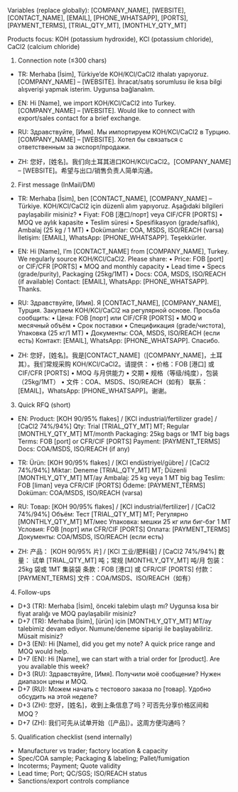 Variables (replace globally): [COMPANY_NAME], [WEBSITE], [CONTACT_NAME], [EMAIL], [PHONE_WHATSAPP], [PORTS], [PAYMENT_TERMS], [TRIAL_QTY_MT], [MONTHLY_QTY_MT]

Products focus: KOH (potassium hydroxide), KCl (potassium chloride), CaCl2 (calcium chloride)

1) Connection note (≤300 chars)
- TR:
Merhaba [İsim], Türkiye’de KOH/KCl/CaCl2 ithalatı yapıyoruz. [COMPANY_NAME] – [WEBSITE]. İhracat/satış sorumlusu ile kısa bilgi alışverişi yapmak isterim. Uygunsa bağlanalım.

- EN:
Hi [Name], we import KOH/KCl/CaCl2 into Turkey. [COMPANY_NAME] – [WEBSITE]. Would like to connect with export/sales contact for a brief exchange.

- RU:
Здравствуйте, [Имя]. Мы импортируем KOH/KCl/CaCl2 в Турцию. [COMPANY_NAME] – [WEBSITE]. Хотел бы связаться с ответственным за экспорт/продажи.

- ZH:
您好，[姓名]。我们向土耳其进口KOH/KCl/CaCl2。[COMPANY_NAME] – [WEBSITE]。希望与出口/销售负责人简单沟通。

2) First message (InMail/DM)
- TR:
Merhaba [İsim], ben [CONTACT_NAME], [COMPANY_NAME] – Türkiye. KOH/KCl/CaCl2 için düzenli alım yapıyoruz. Aşağıdaki bilgileri paylaşabilir misiniz?
• Fiyat: FOB [港口/порт] veya CIF/CFR [PORTS]
• MOQ ve aylık kapasite
• Teslim süresi
• Spesifikasyon (grade/saflık), Ambalaj (25 kg / 1 MT)
• Dokümanlar: COA, MSDS, ISO/REACH (varsa)
İletişim: [EMAIL], WhatsApp: [PHONE_WHATSAPP]. Teşekkürler.

- EN:
Hi [Name], I’m [CONTACT_NAME] from [COMPANY_NAME], Turkey. We regularly source KOH/KCl/CaCl2. Please share:
• Price: FOB [port] or CIF/CFR [PORTS]
• MOQ and monthly capacity
• Lead time
• Specs (grade/purity), Packaging (25kg/1MT)
• Docs: COA, MSDS, ISO/REACH (if available)
Contact: [EMAIL], WhatsApp: [PHONE_WHATSAPP]. Thanks.

- RU:
Здравствуйте, [Имя]. Я [CONTACT_NAME], [COMPANY_NAME], Турция. Закупаем KOH/KCl/CaCl2 на регулярной основе. Просьба сообщить:
• Цена: FOB [порт] или CIF/CFR [PORTS]
• MOQ и месячный объём
• Срок поставки
• Спецификация (grade/чистота), Упаковка (25 кг/1 МТ)
• Документы: COA, MSDS, ISO/REACH (если есть)
Контакт: [EMAIL], WhatsApp: [PHONE_WHATSAPP]. Спасибо.

- ZH:
您好，[姓名]。我是[CONTACT_NAME]（[COMPANY_NAME]，土耳其）。我们常规采购 KOH/KCl/CaCl2。请提供：
• 价格：FOB [港口] 或 CIF/CFR [PORTS]
• MOQ 与月供能力
• 交期
• 规格（等级/纯度），包装（25kg/1MT）
• 文件：COA、MSDS、ISO/REACH（如有）
联系：[EMAIL]，WhatsApp: [PHONE_WHATSAPP]。谢谢。

3) Quick RFQ (short)
- EN:
Product: [KOH 90/95% flakes] / [KCl industrial/fertilizer grade] / [CaCl2 74%/94%]
Qty: Trial [TRIAL_QTY_MT] MT; Regular [MONTHLY_QTY_MT] MT/month
Packaging: 25kg bags or 1MT big bags
Terms: FOB [port] or CFR/CIF [PORTS]
Payment: [PAYMENT_TERMS]
Docs: COA/MSDS, ISO/REACH (if any)

- TR:
Ürün: [KOH 90/95% flakes] / [KCl endüstriyel/gübre] / [CaCl2 74%/94%]
Miktar: Deneme [TRIAL_QTY_MT] MT; Düzenli [MONTHLY_QTY_MT] MT/ay
Ambalaj: 25 kg veya 1 MT big bag
Teslim: FOB [liman] veya CFR/CIF [PORTS]
Ödeme: [PAYMENT_TERMS]
Doküman: COA/MSDS, ISO/REACH (varsa)

- RU:
Товар: [KOH 90/95% flakes] / [KCl industrial/fertilizer] / [CaCl2 74%/94%]
Объём: Тест [TRIAL_QTY_MT] МТ; Регулярно [MONTHLY_QTY_MT] МТ/мес
Упаковка: мешки 25 кг или биг-бэг 1 МТ
Условия: FOB [порт] или CFR/CIF [PORTS]
Оплата: [PAYMENT_TERMS]
Документы: COA/MSDS, ISO/REACH (если есть)

- ZH:
产品： [KOH 90/95% 片] / [KCl 工业/肥料级] / [CaCl2 74%/94%]
数量： 试单 [TRIAL_QTY_MT] 吨；常规 [MONTHLY_QTY_MT] 吨/月
包装：25kg 袋或 1MT 集装袋
条款：FOB [港口] 或 CFR/CIF [PORTS]
付款： [PAYMENT_TERMS]
文件：COA/MSDS、ISO/REACH（如有）

4) Follow-ups
- D+3 (TR): Merhaba [İsim], önceki talebim ulaştı mı? Uygunsa kısa bir fiyat aralığı ve MOQ paylaşabilir misiniz?
- D+7 (TR): Merhaba [İsim], [ürün] için [MONTHLY_QTY_MT] MT/ay talebimiz devam ediyor. Numune/deneme siparişi ile başlayabiliriz. Müsait misiniz?
- D+3 (EN): Hi [Name], did you get my note? A quick price range and MOQ would help.
- D+7 (EN): Hi [Name], we can start with a trial order for [product]. Are you available this week?
- D+3 (RU): Здравствуйте, [Имя]. Получили моё сообщение? Нужен диапазон цены и MOQ.
- D+7 (RU): Можем начать с тестового заказа по [товар]. Удобно обсудить на этой неделе?
- D+3 (ZH): 您好，[姓名]，收到上条信息了吗？可否先分享价格区间和 MOQ？
- D+7 (ZH): 我们可先从试单开始（[产品]）。这周方便沟通吗？

5) Qualification checklist (send internally)
- Manufacturer vs trader; factory location & capacity
- Spec/COA sample; Packaging & labeling; Pallet/fumigation
- Incoterms; Payment; Quote validity
- Lead time; Port; QC/SGS; ISO/REACH status
- Sanctions/export controls compliance